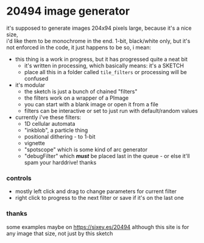 # 20494 image generator

it's supposed to generate images 204x94 pixels large, because it's a nice size,  
i'd like them to be monochrome in the end. 1-bit, black/white only, but it's not enforced in the code, it just happens to be so, i mean:

* this thing is a work in progress, but it has progressed quite a neat bit
	* it's written in processing, which basically means: it's a SKETCH
	* place all this in a folder called `tile_filters` or processing will be confused
* it's modular
	* the sketch is just a bunch of chained "filters"
	* the filters work on a wrapper of a PImage
	* you can start with a blank image or open it from a file
	* filters can be interactive or set to just run with default/random values
* currently i've these filters:
	* 1D cellular automata
	* "inkblob", a particle thing
	* positional dithering - to 1-bit
	* vignette
	* "spotscope" which is some kind of arc generator
	* "debugFilter" which **_must_** be placed last in the queue - or else it'll spam your harddrive! thanks

### controls
	
* mostly left click and drag to change parameters for current filter
* right click to progress to the next filter or save if it's on the last one

### thanks

some examples maybe on https://sixey.es/20494 although this site is for any image that size, not just by this sketch